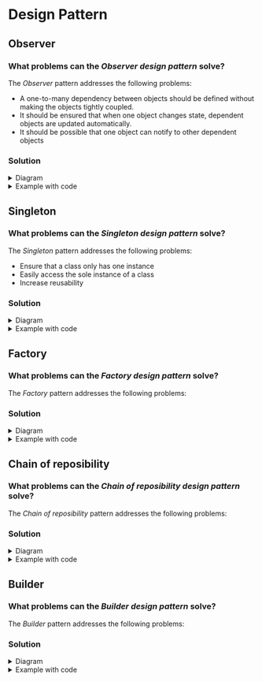 # Design Pattern
## Observer
### What problems can the _Observer design pattern_ solve?

The _Observer_ pattern addresses the following problems:
+ A one-to-many dependency between objects should be defined without making the objects tightly coupled.
+ It should be ensured that when one object changes state, dependent objects are updated automatically.
+ It should be possible that one object can notify to other dependent objects

### Solution
<details>
  <summary>Diagram</summary>
  
  
  
</details>
<details>
  <summary>Example with code</summary>
  <br/>
  
  Ref: https://sourcemaking.com/design_patterns/observer/java/1
</details>

## Singleton
### What problems can the _Singleton design pattern_ solve?

The _Singleton_ pattern addresses the following problems:
+ Ensure that a class only has one instance
+ Easily access the sole instance of a class
+ Increase reusability

### Solution
<details>
  <summary>Diagram</summary>
  
  
  
</details>
<details>
  <summary>Example with code</summary>
  <br/>
  
  Ref: https://sourcemaking.com/design_patterns/singleton/java/2
</details>

## Factory
### What problems can the _Factory design pattern_ solve?

The _Factory_ pattern addresses the following problems:


### Solution
<details>
  <summary>Diagram</summary>
  
  
  
</details>
<details>
  <summary>Example with code</summary>
  <br/>
  
  Ref: 
</details>

## Chain of reposibility
### What problems can the _Chain of reposibility design pattern_ solve?

The _Chain of reposibility_ pattern addresses the following problems:

### Solution
<details>
  <summary>Diagram</summary>
  
  
  
</details>
<details>
  <summary>Example with code</summary>
  <br/>
  
  Ref: 
</details>

## Builder
### What problems can the _Builder design pattern_ solve?

The _Builder_ pattern addresses the following problems:


### Solution
<details>
  <summary>Diagram</summary>
  
  
  
</details>
<details>
  <summary>Example with code</summary>
  <br/>
  
  Ref: 
</details>
